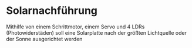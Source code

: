 # Solarnachführung

Mithilfe von einem Schrittmotor, einem Servo und 4 LDRs (Photowiderstäden) soll eine Solarplatte nach der größten Lichtquelle oder der Sonne ausgerichtet werden
